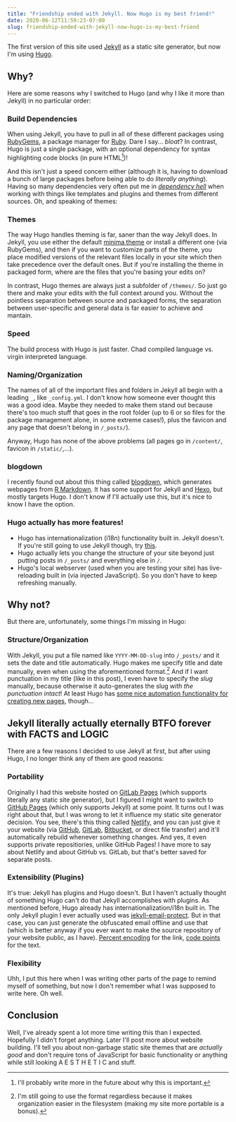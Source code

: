 ```yaml
---
title: "Friendship ended with Jekyll. Now Hugo is my best friend!"
date: 2020-06-12T11:59:23-07:00
slug: friendship-ended-with-jekyll-now-hugo-is-my-best-friend
---
```

The first version of this site used [Jekyll][] as a static site
generator, but now I'm using [Hugo][].

[Jekyll]: https://jekyllrb.com/
[Hugo]: https://gohugo.io/

Why?
----
Here are some reasons why I switched to Hugo (and why I like it more
than Jekyll) in no particular order:

### Build Dependencies ###
When using Jekyll, you have to pull in all of
these different packages using [RubyGems][], a package manager for
[Ruby][]. Dare I say... *bloat*? In contrast, Hugo is just a single
package, with an optional dependency for syntax
highlighting code blocks (in pure HTML[^1])!

[RubyGems]: https://rubygems.org/
[Ruby]: https://www.ruby-lang.org/

And this isn't just a speed concern either (although it is, having to
download a bunch of large packages before being able to do *literally
anything*). Having so many dependencies very often put me in
*[dependency hell][]* when working with things like templates and
plugins and themes from different sources.  Oh, and speaking of themes:

[dependency hell]: https://en.wikipedia.org/wiki/Dependency_hell

### Themes ###
The way Hugo handles theming is far, saner than the way Jekyll does. In
Jekyll, you use either the default [minima theme][] or install a
different one (via RubyGems), and then if you want to customize parts of
the theme, you place modified versions of the relevant files locally in
your site which then take precedence over the default ones. But if
you're installing the theme in packaged form, where are the files that
you're basing your edits on?

[minima theme]: https://jekyll.github.io/minima/

In contrast, Hugo themes are always just a subfolder of `/themes/`. So
just go there and make your edits with the full context around you.
Without the pointless separation between source and packaged forms, the
separation between user-specific and general data is far easier to
achieve and mantain.

### Speed ###
The build process with Hugo is just faster. Chad compiled
language vs. virgin interpreted language.

### Naming/Organization ###
The names of all of the important files and
folders in Jekyll all begin with a leading `_`, like `_config.yml`. I
don't know how someone ever thought this was a good idea. Maybe
they needed to make them stand out because there's too much stuff that
goes in the root folder (up to 6 or so files for the package
management alone, in some extreme cases!), plus the favicon and any page
that doesn't belong in `/_posts/`).

Anyway, Hugo has none of the above problems (all pages go
in `/content/`, favicon in `/static/`,...).

### blogdown ###
I recently found out about this thing called [blogdown][], which
generates webpages from [R Markdown][]. It has some support for Jekyll
and [Hexo][], but mostly targets Hugo. I don't know if I'll actually use
this, but it's nice to know I have the option.

[blogdown]: https://bookdown.org/yihui/blogdown/
[R Markdown]: https://rmarkdown.rstudio.com/index.html
[Hexo]: https://hexo.io/

### Hugo actually has more features! ###
- Hugo has internationalization (i18n) functionality built in. Jekyll
  doesn't. If you're still going to use Jekyll though, try [this][].
- Hugo actually lets you change the structure of your site beyond just
  putting posts in `/_posts/` and everything else in `/`.
- Hugo's local webserver (used when you are testing your site) has
  live-reloading built in (via injected JavaScript). So you don't have
  to keep refreshing manually.

[this]: https://www.sylvaindurand.org/making-jekyll-multilingual/

Why not?
--------
But there are, unfortunately, some things I'm missing in Hugo:

### Structure/Organization ###
With Jekyll, you put a file named like `YYYY-MM-DD-slug` into `/_posts/`
and it sets the date and title automatically. Hugo makes me specify
title and date manually, even when using the aforementioned format.[^2]
And if I want punctuation in my title (like in this post), I even have
to specify the *slug* manually, because otherwise it auto-generates the
slug *with the punctuation intact*! At least Hugo has [some nice
automation functionality for creating new pages][], though...

[some nice automation functionality for creating new pages]:
https://gohugo.io/getting-started/quick-start/#step-4-add-some-content

Jekyll literally actually eternally BTFO forever with FACTS and LOGIC
---------------------------------------------------------------------
There are a few reasons I decided to use Jekyll at first, but after
using Hugo, I no longer think any of them are good reasons:

### Portability ###
Originally I had this website hosted on [GitLab Pages][] (which supports
literally any static site generator), but I figured I might want to
switch to [GitHub Pages][] (which only supports Jekyll) at some point. It
turns out I was right about that, but I was wrong to let it influence my
static site generator decision. You see, there's this thing called
[Netlify][], and you can just give it your website (via [GitHub][],
[GitLab][], [Bitbucket][], or direct file transfer) and it'll
automatically rebuild whenever something changes. And yes, it even
supports private repositiories, unlike GitHub Pages! I have more to say
about Netlify and about GitHub vs. GitLab, but that's better saved for
separate posts.

[GitLab Pages]: https://about.gitlab.com/stages-devops-lifecycle/pages/
[GitHub Pages]: https://pages.github.com/
[Netlify]: https://www.netlify.com/
[GitLab]: https://gitlab.com/
[GitHub]: https://github.com/
[Bitbucket]: https://bitbucket.org/

### Extensibility (Plugins) ###
It's true: Jekyll has plugins and Hugo doesn't. But I haven't actually
thought of something Hugo can't do that Jekyll accomplishes with
plugins. As mentioned before, Hugo already has internationalization/i18n
built in. The only Jekyll plugin I ever actually used was
[jekyll-email-protect][]. But in that case, you can just generate the
obfuscated email offline and use that (which is better anyway if you
ever want to make the source repository of your website public, as I
have). [Percent encoding][] for the link, [code points][] for the text.

[Percent encoding]: https://en.wikipedia.org/wiki/Percent-encoding
[code points]:
https://en.wikipedia.org/wiki/List_of_XML_and_HTML_character_entity_references#Character_reference_overview
[jekyll-email-protect]: https://github.com/vwochnik/jekyll-email-protect

### Flexibility ###
Uhh, I put this here when I was writing other parts of the page to
remind myself of something, but now I don't remember what I was supposed
to write here. Oh well.

Conclusion
----------
Well, I've already spent a lot more time writing this than I expected.
Hopefully I didn't forget anything. Later I'll post more about website
building. I'll tell you about non-garbage static site themes that are
*actually good* and don't require tons of JavaScript for basic
functionality or anything while still looking A E S T H E T I C and
stuff.

[^1]: I'll probably write more in the future about why this is
important.
[^2]: I'm still going to use the format regardless because it makes
organization easier in the filesystem (making my site more portable is a
bonus).
